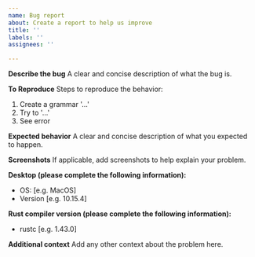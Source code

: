```yaml
---
name: Bug report
about: Create a report to help us improve
title: ''
labels: ''
assignees: ''

---
```


**Describe the bug**
A clear and concise description of what the bug is.

**To Reproduce**
Steps to reproduce the behavior:

1. Create a grammar '...'
2. Try to  '...'
3. See error

**Expected behavior**
A clear and concise description of what you expected to happen.

**Screenshots**
If applicable, add screenshots to help explain your problem.

**Desktop (please complete the following information):**

- OS: [e.g. MacOS]
- Version [e.g. 10.15.4]

**Rust compiler version (please complete the following information):**

- rustc [e.g. 1.43.0]

**Additional context**
Add any other context about the problem here.

